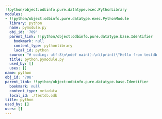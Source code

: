```yaml
---
!!python/object:odbinfo.pure.datatype.exec.PythonLibrary
modules:
- !!python/object:odbinfo.pure.datatype.exec.PythonModule
  library: python
  name: pymodule.py
  obj_id: '709'
  parent_link: !!python/object:odbinfo.pure.datatype.base.Identifier
    bookmark: null
    content_type: pythonlibrary
    local_id: python
  source: "# coding: utf-8\n\ndef main():\n\tprint(\"Hello from testdb.odb\")\n\n\n"
  title: python.pymodule.py
  used_by: []
  uses: []
name: python
obj_id: '708'
parent_link: !!python/object:odbinfo.pure.datatype.base.Identifier
  bookmark: null
  content_type: metadata
  local_id: ./testdb.odb
title: python
used_by: []
uses: []
---
```

